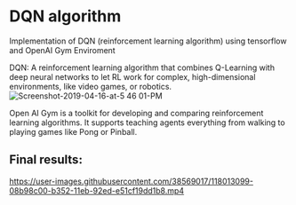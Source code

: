# DQN algorithm
Implementation of DQN (reinforcement learning algorithm) using tensorflow and OpenAI Gym Enviroment

DQN: A reinforcement learning algorithm that combines Q-Learning with deep neural networks to let RL work for complex, high-dimensional environments, like video games, or robotics.
![Screenshot-2019-04-16-at-5 46 01-PM](https://user-images.githubusercontent.com/38569017/118013831-d3fa0480-b352-11eb-970b-47c342611c53.png)

Open AI Gym is a toolkit for developing and comparing reinforcement learning algorithms. It supports teaching agents everything from walking to playing games like Pong or Pinball.

## Final results:
https://user-images.githubusercontent.com/38569017/118013099-08b98c00-b352-11eb-92ed-e51cf19dd1b8.mp4


